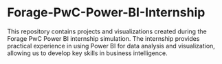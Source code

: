 # Forage-PwC-Power-BI-Internship
This repository contains projects and visualizations created during the Forage PwC Power BI internship simulation. The internship provides practical experience in using Power BI for data analysis and visualization, allowing us to develop key skills in business intelligence.
